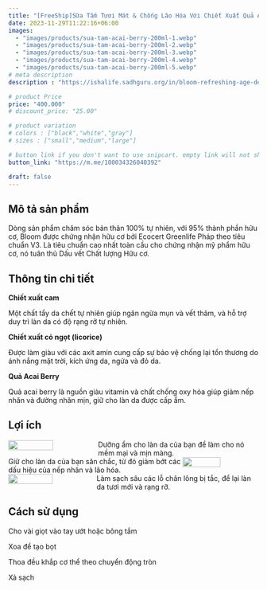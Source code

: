 ```yaml
---
title: "[FreeShip]Sữa Tắm Tươi Mát & Chống Lão Hóa Với Chiết Xuất Quả Acai Berry (Cho Mọi Loại Da) - 200ml"
date: 2023-11-29T11:22:16+06:00
images: 
  - "images/products/sua-tam-acai-berry-200ml-1.webp"
  - "images/products/sua-tam-acai-berry-200ml-2.webp"
  - "images/products/sua-tam-acai-berry-200ml-3.webp"
  - "images/products/sua-tam-acai-berry-200ml-4.webp"
  - "images/products/sua-tam-acai-berry-200ml-5.webp"
# meta description
description : "https://ishalife.sadhguru.org/in/bloom-refreshing-age-defence-shower-gel-200ml"

# product Price
price: "400.000"
# discount_price: "25.00"

# product variation
# colors : ["black","white","gray"]
# sizes : ["small","medium","large"]

# button link if you don't want to use snipcart. empty link will not show button
button_link: "https://m.me/100034326040392"

draft: false
---
```

<b><h2>Mô tả sản phẩm</h2></b>

Dòng sản phẩm chăm sóc bản thân 100% tự nhiên, với 95% thành phần hữu cơ, Bloom được chứng nhận hữu cơ bởi Ecocert Greenlife Pháp theo tiêu chuẩn V3. Là tiêu chuẩn cao nhất toàn cầu cho chứng nhận mỹ phẩm hữu cơ, nó tuân thủ Dấu vết Chất lượng Hữu cơ.

<b><h2>Thông tin chi tiết</h2></b>

<b>Chiết xuất cam</b>

Một chất tẩy da chết tự nhiên giúp ngăn ngừa mụn và vết thâm, và hỗ trợ duy trì làn da có độ rạng rỡ tự nhiên.

<b>Chiết xuất cỏ ngọt (licorice)</b>

Được làm giàu với các axit amin cung cấp sự bảo vệ chống lại tổn thương do ánh nắng mặt trời, kích ứng da, ngứa và đỏ da.

<b>Quả Acai Berry</b>

Quả acai berry là nguồn giàu vitamin và chất chống oxy hóa giúp giảm nếp nhăn và đường nhăn mịn, giữ cho làn da được cấp ẩm.

<b><h2>Lợi ích</h2></b>

<div style="display: flex;">
    <img src="/images/products/sua-tam-acai-berry-200ml-6.webp" style="width: 50%; height: auto;">
    <div>Dưỡng ẩm cho làn da của bạn để làm cho nó mềm mại và mịn màng.</div>
</div>

<div style="display: flex;">
    <div>Giữ cho làn da của bạn săn chắc, từ đó giảm bớt các dấu hiệu của nếp nhăn và lão hóa.</div>
    <img src="/images/products/sua-tam-acai-berry-200ml-7.webp" style="width: 50%; height: auto;">
</div>

<div style="display: flex;">
    <img src="/images/products/sua-tam-acai-berry-200ml-8.webp" style="width: 50%; height: auto;">
    <div>Làm sạch sâu các lỗ chân lông bị tắc, để lại làn da tươi mới và rạng rỡ.</div>
</div>

<b><h2>Cách sử dụng</h2></b>

Cho vài giọt vào tay ướt hoặc bông tắm

Xoa để tạo bọt

Thoa đều khắp cơ thể theo chuyển động tròn

Xả sạch